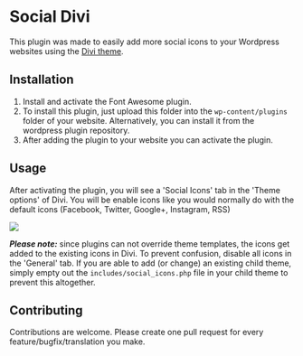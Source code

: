 # Social Divi

This plugin was made to easily add more social icons to your Wordpress websites using the [Divi theme](https://www.elegantthemes.com/gallery/divi/).

## Installation

1. Install and activate the Font Awesome plugin.
2. To install this plugin, just upload this folder into the `wp-content/plugins` folder of your website. Alternatively, you can install it from the wordpress plugin repository.
3. After adding the plugin to your website you can activate the plugin.

## Usage

After activating the plugin, you will see a 'Social Icons' tab in the 'Theme options' of Divi.
You will be enable icons like you would normally do with the default icons (Facebook, Twitter, Google+, Instagram, RSS)

![](//i.imgur.com/nLnfz6v.png)

__*Please note:*__ since plugins can not override theme templates, the icons get added to the existing icons in Divi. To prevent confusion, disable all icons in the 'General' tab.
If you are able to add (or change) an existing child theme, simply empty out the `includes/social_icons.php` file in your child theme to prevent this altogether.

## Contributing

Contributions are welcome. Please create one pull request for every feature/bugfix/translation you make.